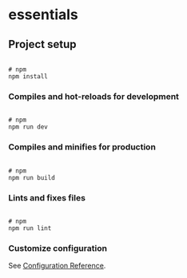 # essentials

## Project setup

```

# npm
npm install

```

### Compiles and hot-reloads for development

```

# npm
npm run dev

```

### Compiles and minifies for production

```

# npm
npm run build

```

### Lints and fixes files

```

# npm
npm run lint

```

### Customize configuration

See [Configuration Reference](https://vitejs.dev/config/).
